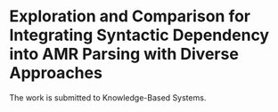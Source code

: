 # Exploration and Comparison for Integrating Syntactic Dependency into AMR Parsing with Diverse Approaches
The work is submitted to Knowledge-Based Systems.